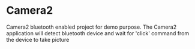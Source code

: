 # Camera2
Camera2 bluetooth enabled project for demo purpose. The Camera2 application will detect bluetooth device and wait for 'click' command from the device to take picture
